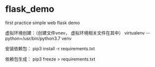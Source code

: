 # flask_demo
first practice simple web flask demo

虚拟环境创建：（创建文件vnev， 虚拟环境相关文件在其中）
virtualenv --python=/usr/bin/python3.7 venv

安装依赖包：
pip3 install -r requirements.txt

依赖包生成：
pip3 freeze > requirements.txt
